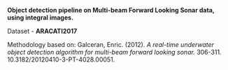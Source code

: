 **Object detection pipeline on Multi-beam Forward Looking Sonar data, using integral images.**

Dataset - **ARACATI2017**

Methodology based on:
Galceran, Enric. (2012). *A real-time underwater object detection algorithm for multi-beam forward looking sonar.* 306-311. 10.3182/20120410-3-PT-4028.00051. 
